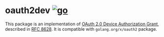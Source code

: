 # oauth2dev [![go](https://github.com/int128/oauth2dev/actions/workflows/go.yaml/badge.svg)](https://github.com/int128/oauth2dev/actions/workflows/go.yaml)

This package is an implementation of [OAuth 2.0 Device Authorization Grant](https://www.oauth.com/oauth2-servers/device-flow/),
described in [RFC 8628](https://www.rfc-editor.org/rfc/rfc8628).
It is compatible with `golang.org/x/oauth2` package.
